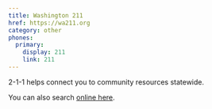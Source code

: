 ```yaml
---
title: Washington 211
href: https://wa211.org
category: other
phones:
  primary:
    display: 211
    link: 211
---
```


2-1-1 helps connect you to community resources statewide.

You can also search <a href="https://search.wa211.org/">online here</a>.
